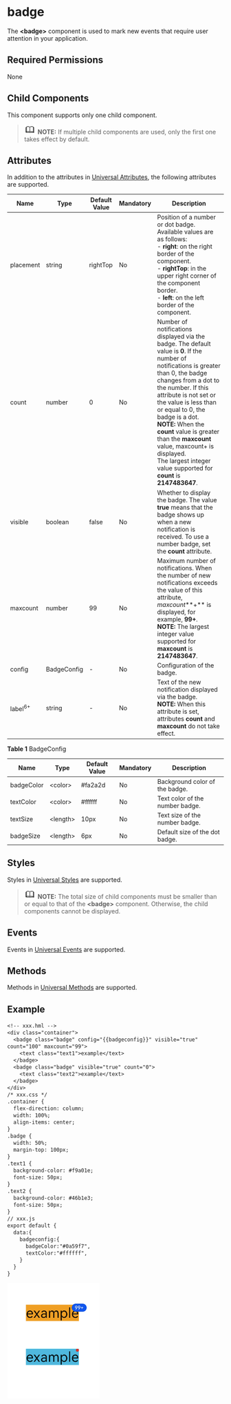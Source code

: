 # badge

The **&lt;badge&gt;** component is used to mark new events that require user attention in your application.

## Required Permissions

None

## Child Components

This component supports only one child component.

> ![img](public_sys-resources/icon-note.gif) **NOTE:** If multiple child components are used, only the first one takes effect by default.

## Attributes

In addition to the attributes in [Universal Attributes](js-components-common-attributes.md), the following attributes are supported.



| Name      | Type                                                         | Default Value | Mandatory | Description                                                  |
| --------- | ------------------------------------------------------------ | ------------- | --------- | ------------------------------------------------------------ |
| placement | string                                                       | rightTop      | No        | Position of a number or dot badge. Available values are as follows:<br>- **right**: on the right border of the component.<br>- **rightTop**: in the upper right corner of the component border.<br>- **left**: on the left border of the component. |
| count     | number                                                       | 0             | No        | Number of notifications displayed via the badge. The default value is **0**. If the number of notifications is greater than 0, the badge changes from a dot to the number. If this attribute is not set or the value is less than or equal to 0, the badge is a dot.<br>**NOTE:** When the **count** value is greater than the **maxcount** value, maxcount+ is displayed.<br>The largest integer value supported for **count** is **2147483647**. |
| visible   | boolean                                                      | false         | No        | Whether to display the badge. The value **true** means that the badge shows up when a new notification is received. To use a number badge, set the **count** attribute. |
| maxcount  | number                                                       | 99            | No        | Maximum number of notifications. When the number of new notifications exceeds the value of this attribute, *maxcount***+** is displayed, for example, **99+**.<br>**NOTE:** The largest integer value supported for **maxcount** is **2147483647**. |
| config    | BadgeConfig | -             | No        | Configuration of the badge.                                  |
| label<sup>6+</sup>   | string                                                       | -             | No        | Text of the new notification displayed via the badge.<br>**NOTE:** When this attribute is set, attributes **count** and **maxcount** do not take effect. |

**Table 1** BadgeConfig



| Name       | Type           | Default Value | Mandatory | Description                     |
| ---------- | -------------- | ------------- | --------- | ------------------------------- |
| badgeColor | &lt;color&gt;  | #fa2a2d       | No        | Background color of the badge.  |
| textColor  | &lt;color&gt;  | #ffffff       | No        | Text color of the number badge. |
| textSize   | &lt;length&gt; | 10px          | No        | Text size of the number badge.  |
| badgeSize  | &lt;length&gt; | 6px           | No        | Default size of the dot badge.  |

## Styles

Styles in [Universal Styles](js-components-common-styles.md) are supported.

> ![img](public_sys-resources/icon-note.gif) **NOTE:** The total size of child components must be smaller than or equal to that of the **&lt;badge&gt;** component. Otherwise, the child components cannot be displayed.

## Events

Events in [Universal Events](js-components-common-events.md) are supported.

## Methods

Methods in [Universal Methods](js-components-common-methods.md) are supported.

## Example

```
<!-- xxx.hml -->
<div class="container">
  <badge class="badge" config="{{badgeconfig}}" visible="true" count="100" maxcount="99">
    <text class="text1">example</text>
  </badge>
  <badge class="badge" visible="true" count="0">
    <text class="text2">example</text>
  </badge>
</div>
/* xxx.css */
.container {
  flex-direction: column;
  width: 100%;
  align-items: center;
}
.badge {
  width: 50%;
  margin-top: 100px;
}
.text1 {
  background-color: #f9a01e;
  font-size: 50px;
}
.text2 {
  background-color: #46b1e3;
  font-size: 50px;
}
// xxx.js
export default {
  data:{
    badgeconfig:{
      badgeColor:"#0a59f7",
      textColor:"#ffffff",
    }
  }
}
```

![img](figures/figures1.png)